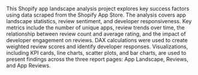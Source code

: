 This Shopify app landscape analysis project explores key success factors using data scraped from the Shopify App Store. 
The analysis covers app landscape statistics, review sentiment, and developer responsiveness.
Key metrics include the number of unique apps, review trends over time, the relationship between review count and average rating, and the impact of developer engagement on reviews.
DAX calculations were used to create weighted review scores and identify developer responses. 
Visualizations, including KPI cards, line charts, scatter plots, and bar charts, are used to present findings across the three report pages: App Landscape, Reviews, and App Reviews.
